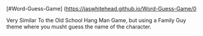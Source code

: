[#Word-Guess-Game] (https://jaswhitehead.github.io/Word-Guess-Game/0

Very Similar To the Old School Hang Man Game, but using a Family Guy theme where you musht guess the name of the character.

